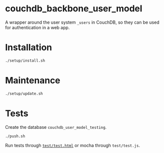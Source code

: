 # couchdb_backbone_user_model

A wrapper around the user system `_users` in CouchDB, so they can be used for authentication in a web app.

# Installation

```bash
./setup/install.sh
```

# Maintenance

```bash
./setup/update.sh
```

# Tests

Create the database `couchdb_user_model_testing`.

```bash
./push.sh
```

Run tests through [`test/test.html`](http://localhost:5984/couchdb_user_model_testing/_design/app/test/test.html) or mocha through `test/test.js`.

